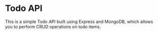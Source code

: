 # Todo API

This is a simple Todo API built using Express and MongoDB, which allows you to perform CRUD operations on todo items.

